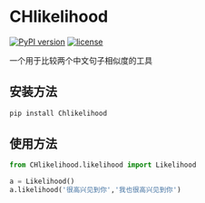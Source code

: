 # CHlikelihood
[![PyPI version](https://badge.fury.io/py/Chlikelihood.svg)](https://badge.fury.io/py/Chlikelihood)
[![license](https://img.shields.io/github/license/mashape/apistatus.svg)](https://github.com/ZhanPwBibiBibi/CHlikelihood/blob/master/LICENSE.md)

一个用于比较两个中文句子相似度的工具

## 安装方法
```python
pip install Chlikelihood
```

## 使用方法

```python
from CHlikelihood.likelihood import Likelihood

a = Likelihood()
a.likelihood('很高兴见到你','我也很高兴见到你')

```

